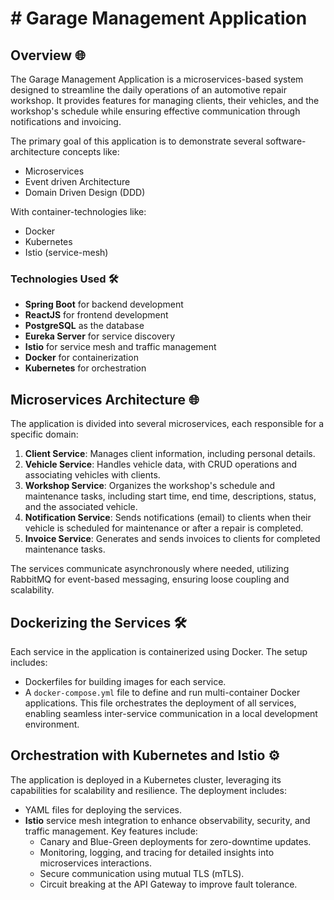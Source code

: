 # # Garage Management Application

## Overview 🌐
The Garage Management Application is a microservices-based system designed to streamline the daily operations of an automotive repair workshop. It provides features for managing clients, their vehicles, and the workshop's schedule while ensuring effective communication through notifications and invoicing.

The primary goal of this application is to demonstrate several software-architecture concepts like:

- Microservices
- Event driven Architecture
- Domain Driven Design (DDD)
  
 With container-technologies like:
 
- Docker
- Kubernetes
- Istio (service-mesh)
  
### Technologies Used 🛠️
- **Spring Boot** for backend development
- **ReactJS** for frontend development
- **PostgreSQL** as the database
- **Eureka Server** for service discovery
- **Istio** for service mesh and traffic management
- **Docker** for containerization
- **Kubernetes** for orchestration

## Microservices Architecture 🌐
The application is divided into several microservices, each responsible for a specific domain:

1. **Client Service**: Manages client information, including personal details.
2. **Vehicle Service**: Handles vehicle data, with CRUD operations and associating vehicles with clients.
3. **Workshop Service**: Organizes the workshop's schedule and maintenance tasks, including start time, end time, descriptions, status, and the associated vehicle.
4. **Notification Service**: Sends notifications (email) to clients when their vehicle is scheduled for maintenance or after a repair is completed.
5. **Invoice Service**: Generates and sends invoices to clients for completed maintenance tasks.

The services communicate asynchronously where needed, utilizing RabbitMQ for event-based messaging, ensuring loose coupling and scalability.

## Dockerizing the Services 🛠️
Each service in the application is containerized using Docker. The setup includes:

- Dockerfiles for building images for each service.
- A `docker-compose.yml` file to define and run multi-container Docker applications. This file orchestrates the deployment of all services, enabling seamless inter-service communication in a local development environment.

## Orchestration with Kubernetes and Istio ⚙️
The application is deployed in a Kubernetes cluster, leveraging its capabilities for scalability and resilience. The deployment includes:

- YAML files for deploying the services.
- **Istio** service mesh integration to enhance observability, security, and traffic management. Key features include:
  - Canary and Blue-Green deployments for zero-downtime updates.
  - Monitoring, logging, and tracing for detailed insights into microservices interactions.
  - Secure communication using mutual TLS (mTLS).
  - Circuit breaking at the API Gateway to improve fault tolerance.

